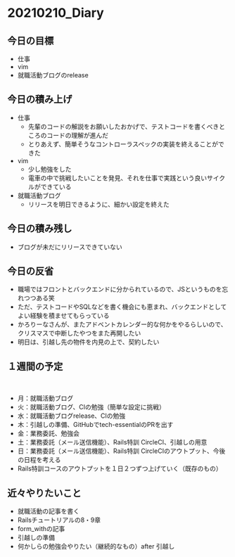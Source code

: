 # 20210210_Diary

## 今日の目標

- 仕事
- vim
- 就職活動ブログのrelease

## 今日の積み上げ

- 仕事
  - 先輩のコードの解説をお願いしたおかげで、テストコードを書くべきところのコードの理解が進んだ
  - とりあえず、簡単そうなコントローラスペックの実装を終えることができた
- vim
  - 少し勉強をした
  - 電車の中で挑戦したいことを発見、それを仕事で実践という良いサイクルができている
- 就職活動ブログ
  - リリースを明日できるように、細かい設定を終えた

## 今日の積み残し

- ブログが未だにリリースできていない

## 今日の反省

- 職場ではフロントとバックエンドに分かられているので、JSというものを忘れつつある笑
- ただ、テストコードやSQLなどを書く機会にも恵まれ、バックエンドとしてよい経験を積ませてもらっている
- かろりーなさんが、またアドベントカレンダー的な何かをやるらしいので、クリスマスで中断したやつをまた再開したい
- 明日は、引越し先の物件を内見の上で、契約したい

## １週間の予定
​
- 月：就職活動ブログ
- 火：就職活動ブログ、CIの勉強（簡単な設定に挑戦）
- 水：就職活動ブログrelease、CIの勉強
- 木：引越しの準備、GitHubでtech-essentialのPRを出す
- 金：業務委託、勉強会
- 土：業務委託（メール送信機能）、Rails特訓 CircleCI、引越しの用意
- 日：業務委託（メール送信機能）、Rails特訓 CircleCIのアウトプット、今後の日程を考える
- Rails特訓コースのアウトプットを１日２つずつ上げていく（既存のもの）

## 近々やりたいこと

- 就職活動の記事を書く
- Railsチュートリアルの8・9章
- form_withの記事
- 引越しの準備
- 何かしらの勉強会やりたい（継続的なもの）after 引越し
